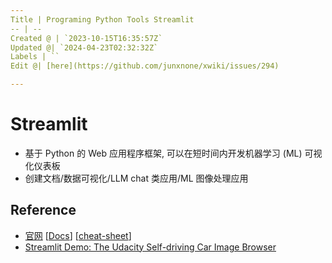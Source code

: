 ```yaml
---
Title | Programing Python Tools Streamlit
-- | --
Created @ | `2023-10-15T16:35:57Z`
Updated @| `2024-04-23T02:32:32Z`
Labels | ``
Edit @| [here](https://github.com/junxnone/xwiki/issues/294)

---
```

# Streamlit
- 基于 Python 的 Web 应用程序框架, 可以在短时间内开发机器学习 (ML) 可视化仪表板
- 创建文档/数据可视化/LLM chat 类应用/ML 图像处理应用


## Reference
- [官网](https://streamlit.io/) [[Docs](https://docs.streamlit.io/)] [[cheat-sheet](https://cheat-sheet.streamlit.app/)]
- [Streamlit Demo: The Udacity Self-driving Car Image Browser](https://github.com/streamlit/demo-self-driving)
